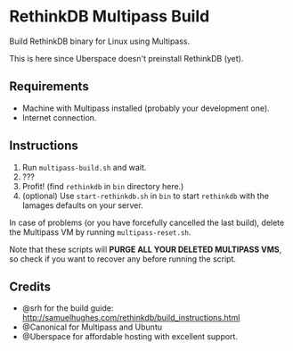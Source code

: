 # RethinkDB Multipass Build

Build RethinkDB binary for Linux using Multipass.

This is here since Uberspace doesn't preinstall RethinkDB (yet).

## Requirements

- Machine with Multipass installed (probably your development one).
- Internet connection.

## Instructions

1. Run `multipass-build.sh` and wait.
2. ???
3. Profit! (find `rethinkdb` in `bin` directory here.)
4. (optional) Use `start-rethinkdb.sh` in `bin` to start `rethinkdb` with the Iamages defaults on your server.

In case of problems (or you have forcefully cancelled the last build), delete the Multipass VM by running `multipass-reset.sh`.

Note that these scripts will **PURGE ALL YOUR DELETED MULTIPASS VMS**, so check if you want to recover any before running the script.

## Credits
- @srh for the build guide: http://samuelhughes.com/rethinkdb/build_instructions.html
- @Canonical for Multipass and Ubuntu
- @Uberspace for affordable hosting with excellent support.
